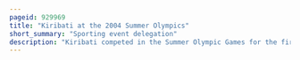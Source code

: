 ```yaml
---
pageid: 929969
title: "Kiribati at the 2004 Summer Olympics"
short_summary: "Sporting event delegation"
description: "Kiribati competed in the Summer Olympic Games for the first Time at the 2004 Summer Olympics in Athens, Greece, from August 13–29, 2004. The Country sent three Representatives to the Games two in Athletics and one in weightlifting. As of 2012, Meamea Thomas has the best Finish of any I-Kiribati Athlete in Olympic History. Kiribati did not win Medals at these Games."
---
```


